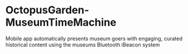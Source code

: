 # OctopusGarden-MuseumTimeMachine
Mobile app automatically presents museum goers with engaging, curated historical content using the museums Bluetooth iBeacon system
